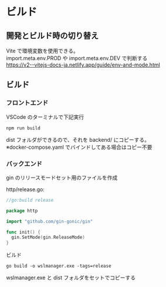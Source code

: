 # ビルド

## 開発とビルド時の切り替え

Vite で環境変数を使用できる。  
import.meta.env.PROD や import.meta.env.DEV で判断する  
https://v2--vitejs-docs-ja.netlify.app/guide/env-and-mode.html

## ビルド

### フロントエンド

VSCode のターミナルで下記実行

```shell
npm run build
```

dist フォルダができるので、それを backend/ にコピーする。  
※docker-compose.yaml でバインドしてある場合はコピー不要

### バックエンド

gin のリリースモードセット用のファイルを作成

http/release.go:

```go
//go:build release

package http

import "github.com/gin-gonic/gin"

func init() {
  gin.SetMode(gin.ReleaseMode)
}
```

ビルド

```
go build -o wslmanager.exe -tags=release
```

wslmanager.exe と dist フォルダをセットでコピーする
